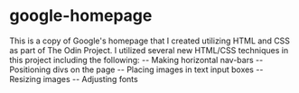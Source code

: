 # google-homepage
This is a copy of Google's homepage that I created utilizing HTML and CSS as part of The Odin Project.
I utilized several new HTML/CSS techniques in this project including the following:
-- Making horizontal nav-bars
-- Positioning divs on the page
-- Placing images in text input boxes
-- Resizing images
-- Adjusting fonts